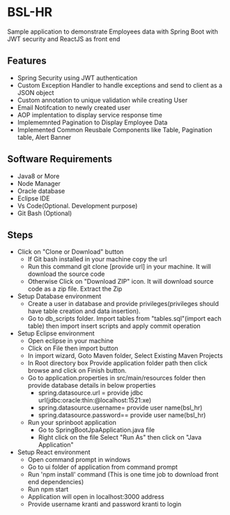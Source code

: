 # BSL-HR

Sample application to demonstrate Employees data with Spring Boot with JWT security and ReactJS as front end

Features
---------
  * Spring Security using JWT authentication
  * Custom Exception Handler to handle exceptions and send to client as a JSON object
  * Custom annotation to unique validation while creating User
  * Email Notifcation to newly created user
  * AOP implentation to display service response time
  * Implememnted Pagination to Display Employee Data
  * Implemented Common Reusbale Components like Table, Pagination table, Alert Banner 
  
Software Requirements
----------------------
  * Java8 or More 
  * Node Manager 
  * Oracle database 
  * Eclipse IDE 
  * Vs Code(Optional. Development purpose) 
  * Git Bash (Optional) 
  
  Steps
  ------
   * Click on "Clone or Download"  button 
      - If Git bash installed in your machine copy the url
      - Run this command git clone [provide url] in your machine. It will download the source code
      - Otherwise Click on "Download ZIP" icon. It will download source code as a zip file. Extract the Zip
   * Setup Database environment
      - Create a user in database and provide privileges(privileges should have table creation and data insertion). 
      - Go to db_scripts folder. Import tables from "tables.sql"(import each table)  then import insert scripts and apply commit 
      operation
   * Setup Eclipse environment
      - Open eclipse in your machine
      - Click on File then import button
      - In import wizard, Goto Maven folder, Select Existing Maven Projects
      - In Root directory box Provide application folder path then click browse and click on Finish button.
      - Go to application.properties in src/main/resources folder then provide database details in below properties
          - spring.datasource.url = provide jdbc url(jdbc:oracle:thin:@localhost:1521:xe)
          - spring.datasource.username= provide user name(bsl_hr)
          - spring.datasource.password== provide user name(bsl_hr)
      - Run your sprinboot application
          - Go to SpringBootJpaApplication.java file
          - Right click on the file Select "Run As" then click on "Java Application"
   * Setup React environment
       - Open command prompt in windows
       - Go to ui folder of application from command prompt
       - Run 'npm install' command (This is one time job to download front end dependencies)
       - Run npm start
       - Application will open in localhost:3000 address
       - Provide username kranti and password kranti to login


  
